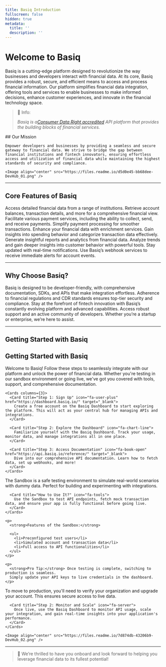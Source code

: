 ```yaml
---
title: Basiq Introduction
fullscreen: false
hidden: true
metadata:
  title: ''
  description: ''
---
```




# Welcome to Basiq

Basiq is a cutting-edge platform designed to revolutionize the way businesses and developers interact with financial data. At its core, Basiq provides a robust, secure, and efficient means to access and process financial information. Our platform simplifies financial data integration, offering tools and services to enable businesses to make informed decisions, enhance customer experiences, and innovate in the financial technology space.

> 📘 Info:
>
> *Basiq is a[Consumer Data Right accredited](https://www.basiq.io/blog/basiq-launches-cdr-data-holder-and-data-recipient-solution/) API platform that provides the building blocks of financial services.*

<Columns layout="auto">
  <Column>
    ## Our Mission

    Empower developers and businesses by providing a seamless and secure gateway to financial data. We strive to bridge the gap between financial institutions and fintech innovators, ensuring effortless access and utilization of financial data while maintaining the highest standards of security and compliance.
  </Column>

  <Column>
    <p />

    <Image align="center" src="https://files.readme.io/d5d0e45-bb68dee-DevHub_01.png" />
  </Column>
</Columns>

***

## Core Features of Basiq

<Cards columns={3}>
  <Card title="Financial Data Services" icon="fa-database">
    Access detailed financial data from a range of institutions. Retrieve account balances, transaction details, and more for a comprehensive financial view.
  </Card>

  <Card title="Payment Services" icon="fa-credit-card">
    Facilitate various payment services, including the ability to collect, send, and receive payments. Simplify payment processing for smoother transactions.
  </Card>

  <Card title="Data Enrichment Services" icon="fa-chart-bar">
    Enhance your financial data with enrichment services. Gain insights into spending behavior and categorize transaction data effectively.
  </Card>

  <Card title="Reporting Services" icon="fa-file-alt">
    Generate insightful reports and analytics from financial data. Analyze trends and gain deeper insights into customer behavior with powerful tools.
  </Card>

  <Card title="Webhooks & Real-time Notifications" icon="fa-bell">
    Stay updated with real-time notifications. Use Basiq’s webhook services to receive immediate alerts for account events.
  </Card>
</Cards>

***

## Why Choose Basiq?

<Cards columns={2}>
  <Card title="Ease of Integration" icon="fa-code">
    Basiq is designed to be developer-friendly, with comprehensive documentation, SDKs, and APIs that make integration effortless.
  </Card>

  <Card title="Compliance and Security" icon="fa-shield-alt">
    Adherence to financial regulations and <Glossary>CDR</Glossary> standards ensures top-tier security and compliance.
  </Card>

  <Card title="Innovative Solutions" icon="fa-lightbulb">
    Stay at the forefront of fintech innovation with Basiq’s constantly evolving platform and advanced capabilities.
  </Card>

  <Card title="Support and Community" icon="fa-users">
    Access robust support and an active community of developers. Whether you’re a startup or enterprise, we’re here to assist.
  </Card>
</Cards>

***

## Getting Started with Basiq

## Getting Started with Basiq

<Tabs>
  <Tab title="Overview">
    Welcome to Basiq! Follow these steps to seamlessly integrate with our platform and unlock the power of financial data. Whether you're testing in our sandbox environment or going live, we've got you covered with tools, support, and comprehensive documentation.

    <Cards columns={3}>
      <Card title="Step 1: Sign Up" icon="fa-user-plus" href="https://dashboard.basiq.io/" target="_blank">
        Create a free account on the Basiq Dashboard to start exploring the platform. This will act as your central hub for managing APIs and integrations.
      </Card>

      <Card title="Step 2: Explore the Dashboard" icon="fa-chart-line">
        Familiarize yourself with the Basiq Dashboard. Track your usage, monitor data, and manage integrations all in one place.
      </Card>

      <Card title="Step 3: Access Documentation" icon="fa-book-open" href="https://api.basiq.io/reference/" target="_blank">
        Dive into our comprehensive API documentation. Learn how to fetch data, set up webhooks, and more!
      </Card>
    </Cards>
  </Tab>

  <Tab title="Sandbox Environment">
    <Cards columns={2}>
      <Card title="What is the Sandbox?" icon="fa-flask">
        The Sandbox is a safe testing environment to simulate real-world scenarios with dummy data. Perfect for building and experimenting with integrations.
      </Card>

      <Card title="How to Use It?" icon="fa-tools">
        Use the Sandbox to test API endpoints, fetch mock transaction data, and ensure your app is fully functional before going live.
      </Card>
    </Cards>

    <p>
      <strong>Features of the Sandbox:</strong>

      <ul>
        <li>Preconfigured test users</li>
        <li>Simulated account and transaction data</li>
        <li>Full access to API functionalities</li>
      </ul>
    </p>

    <p>
      <strong>Pro Tip:</strong> Once testing is complete, switching to production is seamless.
      Simply update your API keys to live credentials in the dashboard.
    </p>
  </Tab>

  <Tab title="Moving to Production">
    <Cards columns={2}>
      <Card title="Step 1: Upgrade Your Account" icon="fa-rocket">
        To move to production, you'll need to verify your organization and upgrade your account. This ensures secure access to live data.
      </Card>

      <Card title="Step 2: Monitor and Scale" icon="fa-server">
        Once live, use the Basiq Dashboard to monitor API usage, scale your integration, and gain real-time insights into your application's performance.
      </Card>
    </Cards>

    <Image align="center" src="https://files.readme.io/7d874db-43206b9-DevHub_02.png" />
  </Tab>
</Tabs>

***

> 📘 We’re thrilled to have you onboard and look forward to helping you leverage financial data to its fullest potential!